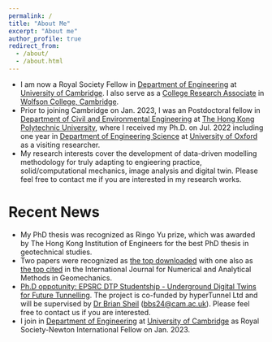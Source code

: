 ```yaml
---
permalink: /
title: "About Me"
excerpt: "About me"
author_profile: true
redirect_from: 
  - /about/
  - /about.html
---
```


- I am now a Royal Society Fellow in [Department of Engineering](http://www.eng.cam.ac.uk/) at [University of Cambridge](https://www.cam.ac.uk/). I also serve as a [College Research Associate](https://www.wolfson.cam.ac.uk/people/college-research-associates) in [Wolfson College, Cambridge](https://www.wolfson.cam.ac.uk/).
- Prior to joining Cambridge on Jan. 2023, I was an Postdoctoral fellow in [Department of Civil and Environmental Engineering](https://www.polyu.edu.hk/cee/) at [The Hong Kong Polytechnic University](https://www.polyu.edu.hk/), where I received my Ph.D. on Jul. 2022 including one year in [Department of Engineering Science](https://eng.ox.ac.uk/) at [University of Oxford](https://www.ox.ac.uk/) as a visiting researcher.
- My research interests cover the development of data-driven modelling methodology for truly adapting to engieering practice, solid/computational mechanics, image analysis and digital twin. Please feel free to contact me if you are interested in my research works.

Recent News
======
- My PhD thesis was recognized as Ringo Yu prize, which was awarded by The Hong Kong Institution of Engineers for the best PhD thesis in geotechnical studies. 
- Two papers were recognized as [the top downloaded](https://onlinelibrary.wiley.com/doi/abs/10.1002/nag.3296) with one also as [the top cited](https://onlinelibrary.wiley.com/doi/abs/10.1002/nag.3215) in the International Journal for Numerical and Analytical Methods in Geomechanics.
- [Ph.D oppotunity: EPSRC DTP Studentship - Underground Digital Twins for Future Tunnelling](https://www.jobs.ac.uk/job/CVY812/epsrc-dtp-studentship-underground-digital-twins-for-future-tunnelling). The project is co-funded by hyperTunnel Ltd and will be supervised by [Dr Brian Sheil](https://www.construction.cam.ac.uk/staff/dr-brian-sheil) (bbs24@cam.ac.uk). Please feel free to contact us if you are interested.
- I join in [Department of Engineering](http://www.eng.cam.ac.uk/) at [University of Cambridge](https://www.cam.ac.uk/) as Royal Society-Newton International Fellow on Jan. 2023.
